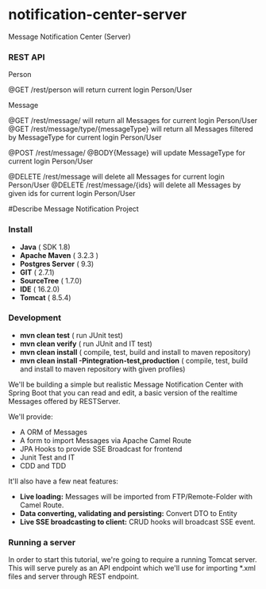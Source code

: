 # notification-center-server
Message Notification Center (Server)

### REST API
Person

@GET    /rest/person will return current login Person/User

Message

@GET    /rest/message/ will return all Messages for current login Person/User
@GET    /rest/message/type/{messageType} will return all Messages filtered by MessageType for current login Person/User

@POST   /rest/message/ @BODY{Message} will update MessageType for current login Person/User

@DELETE   /rest/message will delete all Messages for current login Person/User
@DELETE   /rest/message/{ids} will delete all Messages by given ids for current login Person/User

#Describe Message Notification Project

### Install

* **Java**  ( SDK 1.8)
* **Apache Maven**  ( 3.2.3 )
* **Postgres Server**  ( 9.3)
* **GIT**  ( 2.7.1)
* **SourceTree**  ( 1.7.0)
* **IDE**  ( 16.2.0)
* **Tomcat**  ( 8.5.4)


### Development

* **mvn clean test**  ( run JUnit test)
* **mvn clean verify**  ( run JUnit and IT test)
* **mvn clean install**  ( compile, test, build and install to maven repository)
* **mvn clean install -Pintegration-test,production**  ( compile, test, build and install to maven repository with given profiles)


We'll be building a simple but realistic Message Notification Center with Spring Boot that you can read and edit, a basic version of the realtime Messages offered by RESTServer.

We'll provide:

* A ORM of Messages
* A form to import Messages via Apache Camel Route
* JPA Hooks to provide SSE Broadcast for frontend
* Junit Test and IT
* CDD and TDD

It'll also have a few neat features:

* **Live loading:** Messages will be imported from FTP/Remote-Folder with Camel Route.
* **Data converting, validating and persisting:** Convert DTO to Entity
* **Live SSE broadcasting to client:** CRUD hooks will broadcast SSE event.


### Running a server

In order to start this tutorial, we're going to require a running Tomcat server. This will serve purely as an API endpoint which we'll use for importing *.xml files and server through REST endpoint.
